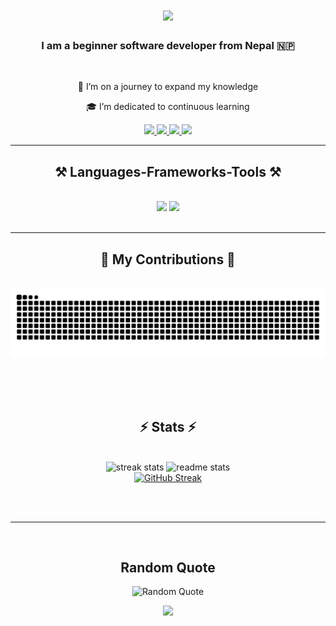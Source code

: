 <h1 align="center">
    <img src="https://readme-typing-svg.herokuapp.com/?font=Righteous&size=35&center=true&vCenter=true&width=500&height=70&duration=4000&lines=Hi+There!+👋;+I'm+Amrit+R.+Magar!;" />
</h1>

<h3 align="center">I am a beginner software developer from Nepal 🇳🇵</h3>

<br/>

<div align="center">
 
 🚀 I’m on a journey to expand my knowledge

🎓 I’m dedicated to continuous learning
</div>

<div align="center"> 
  <a href="mailto:arokahamagar92@gmail.com">
    <img src="https://img.shields.io/badge/Gmail-333333?style=for-the-badge&logo=gmail&logoColor=red" />
  </a>
  <a href="https://www.linkedin.com/in/amrit-r-magar-5949b0212">
    <img src="https://img.shields.io/badge/LinkedIn-0077B5?style=for-the-badge&logo=linkedin&logoColor=white" />
  </a>
  <a href="https://www.facebook.com/profile.php?id=100078173211508" >
     <img src="https://img.shields.io/badge/Facebook-1877F2?style=for-the-badge&logo=facebook&logoColor=white" /> 
  </a>
  <a href="https://www.instagram.com/amrit_r._magar" >
     <img src="https://img.shields.io/badge/Instagram-E4405F?style=for-the-badge&logo=instagram&logoColor=white" /> 
  </a>
</div>

<hr/>

<h2 align="center">⚒️ Languages-Frameworks-Tools ⚒️</h2>
<br/>
<div align="center">
    <img src="https://skillicons.dev/icons?i=react,bootstrap,html,css,vscode,github,figma,tailwind,git,linux" />
    <img src="https://skillicons.dev/icons?i=nodejs,javascript,typescript,express,mongodb,c,java,nextjs,mysql,php,postgres" /><br>
</div>

<br/>
<hr/>

<div align="center">
  <h2>🐍 My Contributions 🐍</h2>
  <br>
  <img alt="snake eating my contributions" src="https://raw.githubusercontent.com/AmritRMagar/AmritRMagar/output/github-contribution-grid-snake.svg" />
  
  <br/><br/><br/>
</div>

<h2 align="center">⚡ Stats ⚡</h2>
<br>
<div align=center>
<img width=390 src="https://github-readme-streak-stats-AmritRMagar.vercel.app/?user=AmritRMagar&count_private=true&theme=react&border_radius=10" alt="streak stats"/>
  <img width=390 src="https://github-readme-stats.vercel.app/api?username=AmritRMagar&count_private=true&show_icons=true&theme=react&rank_icon=github&border_radius=10" alt="readme stats" />
  <br/>
  <a href="https://git.io/streak-stats"><img width=325 src="https://streak-stats.demolab.com?user=AmritRMagar&theme=gruvbox&hide_border=true&background=522121&fire=FF7F1E" alt="GitHub Streak" /></a>
</div>

<br/><br/>

<hr/>

<br/>

<h2 align="center">Random Quote</h2>
<p align="center">
    <img src="https://quotes-github-readme.vercel.app/api?type=horizontal&theme=radical" alt="Random Quote" />
</p>

<p align="center">
    <img src="https://visitor-badge.laobi.icu/badge?page_id=AmritRMagar.AmritRMagar" />
</p>
